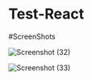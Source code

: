 # Test-React

#ScreenShots


![Screenshot (32)](https://github.com/HarshSharma0801/Test-React/assets/121893196/3028fcdf-9a2f-49ca-88bd-8bd4289fd215)

![Screenshot (33)](https://github.com/HarshSharma0801/Test-React/assets/121893196/3d02277a-6490-4871-b7a1-b190bd1b2a2b)

